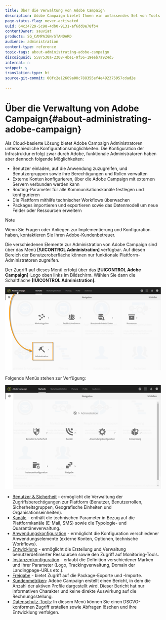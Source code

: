 ```yaml
---
title: Über die Verwaltung von Adobe Campaign
description: Adobe Campaign bietet Ihnen ein umfassendes Set von Tools zur Administration der Anwendung. Hier erfahren Sie, wie Sie Benutzer verwalten und Kanäle konfigurieren können.
page-status-flag: never-activated
uuid: 64c34729-5c98-4db0-9131-af6dd0e78fb4
contentOwner: sauviat
products: SG_CAMPAIGN/STANDARD
audience: administration
content-type: reference
topic-tags: about-administrating-adobe-campaign
discoiquuid: 5587530a-2308-4be1-9f56-19eeb7a924d5
internal: n
snippet: y
translation-type: ht
source-git-commit: 00fc2e12669a00c788355ef4e492375957cdad2e

---
```



# Über die Verwaltung von Adobe Campaign{#about-administrating-adobe-campaign}

Als Cloud-basierte Lösung bietet Adobe Campaign Administratoren unterschiedliche Konfigurationsmöglichkeiten. Die Konfiguration der Infrastruktur erfolgt zwar durch Adobe, funktionale Administratoren haben aber dennoch folgende Möglichkeiten:

* Benutzer einladen, auf die Anwendung zuzugreifen, und Benutzergruppen sowie ihre Berechtigungen und Rollen verwalten
* Externe Konten konfigurieren, über die Adobe Campaign mit externen Servern verbunden werden kann
* Routing-Parameter für alle Kommunikationskanäle festlegen und konfigurieren
* Die Plattform mithilfe technischer Workflows überwachen
* Packages importieren und exportieren sowie das Datenmodell um neue Felder oder Ressourcen erweitern

>[!NOTE]
>
>Wenn Sie Fragen oder Anliegen zur Implementierung und Konfiguration haben, kontaktieren Sie Ihren Adobe-Kundenbetreuer.

Die verschiedenen Elemente zur Administration von Adobe Campaign sind über das Menü **[!UICONTROL Administration]** verfügbar. Auf diesen Bereich der Benutzeroberfläche können nur funktionale Plattform-Administratoren zugreifen.

Der Zugriff auf dieses Menü erfolgt über das **[!UICONTROL Adobe Campaign]**-Logo oben links im Bildschirm. Wählen Sie dann die Schaltfläche **[!UICONTROL Administration]**.

![](assets/admin_overview.png)

Folgende Menüs stehen zur Verfügung:

![](assets/admin_overview2.png)

* [Benutzer &amp; Sicherheit](../../administration/using/about-access-management.md) - ermöglicht die Verwaltung der Zugriffsberechtigungen zur Plattform (Benutzer, Benutzerrollen, Sicherheitsgruppen, Geografische Einheiten und Organisationseinheiten).
* [Kanäle](../../administration/using/about-channel-configuration.md) - enthält die technischen Parameter in Bezug auf die Plattformkanäle (E-Mail, SMS) sowie die Typologie- und Quarantäneverwaltung.
* [Anwendungskonfiguration](../../administration/using/external-accounts.md) - ermöglicht die Konfiguration verschiedener Anwendungselemente (externe Konten, Optionen, technische Workflows).
* [Entwicklung](../../developing/using/data-model-concepts.md) - ermöglicht die Erstellung und Verwaltung benutzerdefinierter Ressourcen sowie den Zugriff auf Monitoring-Tools.
* [Instanzenkonfiguration](../../administration/using/branding.md) - erlaubt die Definition verschiedener Marken und ihrer Parameter (Logo, Trackingverwaltung, Domain der Landingpage-URLs etc.).
* [Freigabe](../../automating/using/managing-packages.md) - bietet Zugriff auf die Package-Exporte und -Importe.
* [Kundenmetriken](../../audiences/using/active-profiles.md): Adobe Campaign erstellt einen Bericht, in dem die Anzahl der aktiven Profile dargestellt wird. Dieser Bericht hat nur informativen Charakter und keine direkte Auswirkung auf die Rechnungsstellung.
* [Datenschutz-Tools](https://docs.campaign.adobe.com/doc/standard/getting_started/en/ACS_GDPR.html): In diesem Menü können Sie einen DSGVO-konformen Zugriff erstellen sowie Abfragen löschen und ihre Entwicklung verfolgen.

